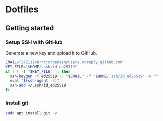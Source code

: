 # Dotfiles

## Getting started

### Setup SSH with GitHub

Generate a new key and upload it to GitHub.
```sh
EMAIL="27211248+rcjorgensen@users.noreply.github.com"
KEY_FILE="$HOME/.ssh/id_ed25519"
if [ ! -f "$KEY_FILE" ]; then
  ssh-keygen -t ed25519 -C "$EMAIL" -f "$HOME/.ssh/id_ed25519" -N ""
  eval "$(ssh-agent -s)"
  ssh-add ~/.ssh/id_ed25519
fi
```
### Install git

```sh
sudo apt install git -y
```
